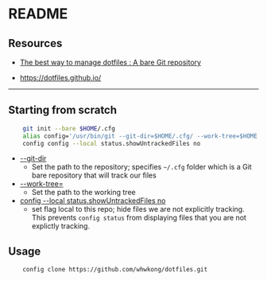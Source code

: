 # README #


## Resources ## 

 * [The best way to manage dotfiles : A bare Git repository](https://developer.atlassian.com/blog/2016/02/best-way-to-store-dotfiles-git-bare-repo/ )

 * <https://dotfiles.github.io/>

 ***
 
 
## Starting from scratch ##

```bash
    git init --bare $HOME/.cfg
    alias config='/usr/bin/git --git-dir=$HOME/.cfg/ --work-tree=$HOME'
    config config --local status.showUntrackedFiles no
```

 * [--git-dir](https://git-scm.com/docs/git#git---git-dirltpathgt) 
     - Set the path to the repository; specifies `~/.cfg` folder which is a Git bare repository that will track our files
 * [--work-tree=<path>](https://git-scm.com/docs/git#git---work-treeltpathgt)
     - Set the path to the working tree 
 * [config --local status.showUntrackedFiles no](https://git-scm.com/docs/git-config#git-config-statusshowUntrackedFiles)
     - set flag local to this repo; hide files we are not explicitly tracking.  This prevents `config status` from displaying files that you are not explictly tracking. 

## Usage

```bash
    config clone https://github.com/whwkong/dotfiles.git
```








